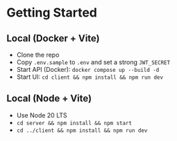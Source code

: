 # Getting Started

## Local (Docker + Vite)
- Clone the repo
- Copy `.env.sample` to `.env` and set a strong `JWT_SECRET`
- Start API (Docker): `docker compose up --build -d`
- Start UI: `cd client && npm install && npm run dev`

## Local (Node + Vite)
- Use Node 20 LTS
- `cd server && npm install && npm start`
- `cd ../client && npm install && npm run dev`
